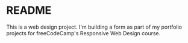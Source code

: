 # README

This is a web design project. I'm building a form as part of my portfolio projects for freeCodeCamp's Responsive Web Design course.
